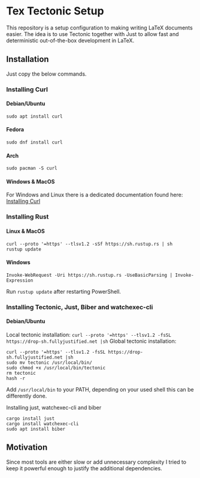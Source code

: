 # Tex Tectonic Setup

This repository is a setup configuration to making writing LaTeX documents easier.
The idea is to use Tectonic together with Just to allow fast and deterministic out-of-the-box development in LaTeX.

## Installation

Just copy the below commands.

### Installing Curl

#### Debian/Ubuntu

`sudo apt install curl`

#### Fedora

`sudo dnf install curl`

#### Arch

`sudo pacman -S curl`

#### Windows & MacOS

For Windows and Linux there is a dedicated documentation found here: [Installing Curl](https://developer.zendesk.com/documentation/api-basics/getting-started/installing-and-using-curl/#installing-curl)

### Installing Rust

#### Linux & MacOS

```
curl --proto '=https' --tlsv1.2 -sSf https://sh.rustup.rs | sh
rustup update
```

#### Windows

`Invoke-WebRequest -Uri https://sh.rustup.rs -UseBasicParsing | Invoke-Expression`

Run `rustup update` after restarting PowerShell.


### Installing Tectonic, Just, Biber and watchexec-cli

#### Debian/Ubuntu

Local tectonic installation: `curl --proto '=https' --tlsv1.2 -fsSL https://drop-sh.fullyjustified.net |sh`
Global tectonic installation: 
```
curl --proto '=https' --tlsv1.2 -fsSL https://drop-sh.fullyjustified.net |sh
sudo mv tectonic /usr/local/bin/
sudo chmod +x /usr/local/bin/tectonic
rm tectonic
hash -r
```
Add `/usr/local/bin` to your PATH, depending on your used shell this can be differently done.

Installing just, watchexec-cli and biber
```
cargo install just
cargo install watchexec-cli
sudo apt install biber
```

## Motivation

Since most tools are either slow or add unnecessary complexity I tried to keep it powerful enough to justify the additional dependencies.

